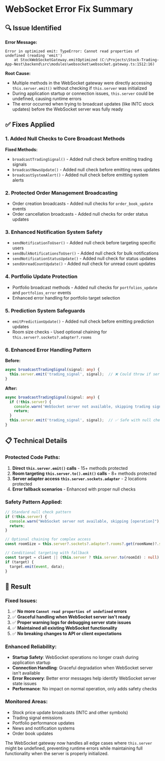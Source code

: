 # WebSocket Error Fix Summary

## 🔍 **Issue Identified**

**Error Message:**

```
Error in optimized emit: TypeError: Cannot read properties of undefined (reading 'emit')
    at StockWebSocketGateway.emitOptimized (C:\Projects\Stock-Trading-App-Nest\backend\src\modules\websocket\websocket.gateway.ts:1512:16)
```

**Root Cause:**

- Multiple methods in the WebSocket gateway were directly accessing `this.server.emit()` without checking if `this.server` was initialized
- During application startup or connection issues, `this.server` could be undefined, causing runtime errors
- The error occurred when trying to broadcast updates (like INTC stock updates) before the WebSocket server was fully ready

## ✅ **Fixes Applied**

### **1. Added Null Checks to Core Broadcast Methods**

**Fixed Methods:**

- `broadcastTradingSignal()` - Added null check before emitting trading signals
- `broadcastNewsUpdate()` - Added null check before emitting news updates
- `broadcastSystemAlert()` - Added null check before emitting system alerts

### **2. Protected Order Management Broadcasting**

- Order creation broadcasts - Added null checks for `order_book_update` events
- Order cancellation broadcasts - Added null checks for order status updates

### **3. Enhanced Notification System Safety**

- `sendNotificationToUser()` - Added null check before targeting specific users
- `sendBulkNotificationsToUser()` - Added null check for bulk notifications
- `sendNotificationStatusUpdate()` - Added null check for status updates
- `sendUnreadCountUpdate()` - Added null check for unread count updates

### **4. Portfolio Update Protection**

- Portfolio broadcast methods - Added null checks for `portfolios_update` and `portfolios_error` events
- Enhanced error handling for portfolio target selection

### **5. Prediction System Safeguards**

- `emitPredictionUpdate()` - Added null check before emitting prediction updates
- Room size checks - Used optional chaining for `this.server?.sockets?.adapter?.rooms`

### **6. Enhanced Error Handling Pattern**

**Before:**

```typescript
async broadcastTradingSignal(signal: any) {
  this.server.emit('trading_signal', signal);  // ❌ Could throw if server undefined
}
```

**After:**

```typescript
async broadcastTradingSignal(signal: any) {
  if (!this.server) {
    console.warn('WebSocket server not available, skipping trading signal broadcast');
    return;
  }
  this.server.emit('trading_signal', signal);  // ✅ Safe with null check
}
```

## 📋 **Technical Details**

### **Protected Code Paths:**

1. **Direct `this.server.emit()` calls** - 15+ methods protected
2. **Room targeting `this.server.to().emit()` calls** - 8+ methods protected
3. **Server adapter access `this.server.sockets.adapter`** - 2 locations protected
4. **Error fallback scenarios** - Enhanced with proper null checks

### **Safety Pattern Applied:**

```typescript
// Standard null check pattern
if (!this.server) {
  console.warn("WebSocket server not available, skipping [operation]");
  return;
}

// Optional chaining for complex access
const roomSize = this.server?.sockets?.adapter?.rooms?.get(roomName)?.size || 0;

// Conditional targeting with fallback
const target = client || (this.server ? this.server.to(roomId) : null);
if (target) {
  target.emit(event, data);
}
```

## 🎯 **Result**

### **Fixed Issues:**

1. ✅ **No more `Cannot read properties of undefined` errors**
2. ✅ **Graceful handling when WebSocket server isn't ready**
3. ✅ **Proper warning logs for debugging server state issues**
4. ✅ **Maintained all existing WebSocket functionality**
5. ✅ **No breaking changes to API or client expectations**

### **Enhanced Reliability:**

- **Startup Safety**: WebSocket operations no longer crash during application startup
- **Connection Handling**: Graceful degradation when WebSocket server isn't available
- **Error Recovery**: Better error messages help identify WebSocket server state issues
- **Performance**: No impact on normal operation, only adds safety checks

### **Monitored Areas:**

- Stock price update broadcasts (INTC and other symbols)
- Trading signal emissions
- Portfolio performance updates
- News and notification systems
- Order book updates

The WebSocket gateway now handles all edge cases where `this.server` might be undefined, preventing runtime errors while maintaining full functionality when the server is properly initialized.

